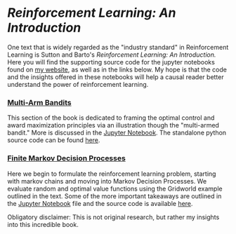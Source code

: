 # *Reinforcement Learning: An Introduction*

One text that is widely regarded as the "industry standard" in Reinforcement Learning is Sutton and Barto's *Reinforcement Learning: An Introduction.* Here you will find the supporting source code for the jupyter notebooks found on [my website](http://people.tamu.edu/~levimcclenny/project/reinforcement-learning/), as well as in the links below. My hope is that the code and the insights offered in these notebooks will help a causal reader better understand the power of reinforcement learning. 

### [Multi-Arm Bandits](Barto_Sutton_RL/Chapter2.html)
This section of the book is dedicated to framing the optimal control and award maximization principles via an illustration though the "multi-armed bandit." More is discussed in the [Jupyter Notebook](Barto_Sutton_RL/Chapter2.html). The standalone python source code can be found [here](https://github.com/levimcclenny/Reinforcement_Learning).

### [Finite Markov Decision Processes](Barto_Sutton_RL/Chapter3.html)
Here we begin to formulate the reinforcement learning problem, starting with markov chains and moving into Markov Decision Processes. We evaluate random and optimal value functions using the Gridworld example outlined in the text. Some of the more important takeaways are outlined in the [Jupyter Notebook](Barto_Sutton_RL/Chapter3.html) file and the source code is available [here](https://github.com/levimcclenny/Reinforcement_Learning).




Obligatory disclaimer: This is not original research, but rather my insights into this incredible book.

